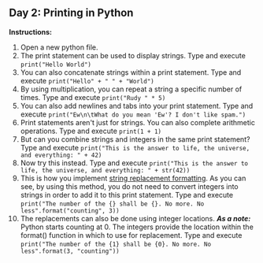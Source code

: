 ## Day 2: Printing in Python
**Instructions:** 
1. Open a new python file.
2. The print statement can be used to display strings. Type and execute `print("Hello World")`
3. You can also concatenate strings within a print statement. Type and execute `print("Hello" + " " + "World")`
4. By using multiplication, you can repeat a string a specific number of times. Type and execute `print("Rudy " * 5)`
5. You can also add newlines and tabs into your print statement. Type and execute `print("Ew\n\tWhat do you mean 'Ew'? I don't like spam.")`
6. Print statements aren't just for strings. You can also complete arithmetic operations. Type and execute `print(1 + 1)`
7. But can you combine strings and integers in the same print statement? Type and execute `print("This is the answer to life, the universe, and everything: " + 42)`
8. Now try this instead. Type and execute `print("This is the answer to life, the universe, and everything: " + str(42))`
9. This is how you implement [string replacement formatting](https://pyformat.info/). As you can see, by using this method, you do not need to convert integers into strings in order to add it to this print statement. Type and execute `print("The number of the {} shall be {}. No more. No less".format("counting", 3))`
10. The replacements can also be done using integer locations. **_As a note:_** Python starts counting at 0. The integers provide the location within the format() function in which to use for replacement. Type and execute `print("The number of the {1} shall be {0}. No more. No less".format(3, "counting"))`
